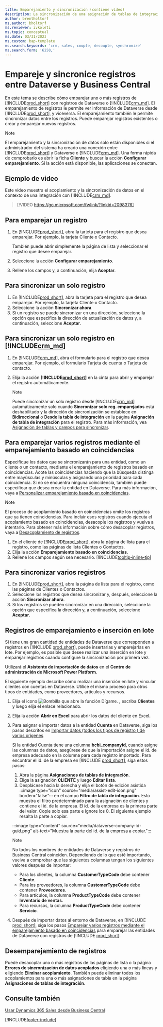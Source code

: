 ```yaml
---
title: Emparejamiento y sincronización (contiene vídeo)
description: La sincronización de una asignación de tablas de integración permite la sincronización de datos de todos los registros de una tabla de Business Central y de la tabla de Dynamics 365 Sales que están emparejadas.
author: brentholtorf
ms.author: bholtorf
ms.reviewer: ivkoleti
ms.topic: conceptual
ms.date: 03/31/2023
ms.custom: bap-template
ms.search.keywords: 'crm, sales, couple, decouple, synchronize'
ms.search.form: '6250,'
---
```


# <a name="couple-and-synchronize-records-between-dataverse-and-business-central" />Empareje y sincronice registros entre Dataverse y Business Central

En este tema se describe cómo emparejar uno o más registros de [!INCLUDE[prod_short](includes/prod_short.md)] con registros de Dataverse o [!INCLUDE[crm_md](includes/crm_md.md)]. El emparejamiento de registros le permite ver información de Dataverse desde [!INCLUDE[prod_short](includes/prod_short.md)], y viceversa. El emparejamiento también le permite sincronizar datos entre los registros. Puede emparejar registros existentes o crear y emparejar nuevos registros.

> [!NOTE]
> El emparejamiento y la sincronización de datos solo están disponibles si el administrador del sistema ha creado una conexión entre [!INCLUDE[prod_short](includes/prod_short.md)] y Dataverse o [!INCLUDE[crm_md](includes/crm_md.md)]. Una forma rápida de comprobarlo es abrir la ficha **Cliente** y buscar la acción **Configurar emparejamiento**. Si la acción está disponible, las aplicaciones se conectan.

## <a name="video-example" />Ejemplo de video

Este video muestra el acoplamiento y la sincronización de datos en el contexto de una integración con [!INCLUDE[crm_md](includes/crm_md.md)].

> [!VIDEO https://go.microsoft.com/fwlink/?linkid=2098376]

## <a name="to-couple-a-record" />Para emparejar un registro

1. En [!INCLUDE[prod_short](includes/prod_short.md)], abra la tarjeta para el registro que desea emparejar. Por ejemplo, la tarjeta Cliente o Contacto.  

    También puede abrir simplemente la página de lista y seleccionar el registro que desee emparejar.  

2. Seleccione la acción **Configurar emparejamiento**.  
3. Rellene los campos y, a continuación, elija **Aceptar**.  

## <a name="to-synchronize-a-single-record" />Para sincronizar un solo registro

1. En [!INCLUDE[prod_short](includes/prod_short.md)], abra la tarjeta para el registro que desea emparejar. Por ejemplo, la tarjeta Cliente o Contacto.  
2. Seleccione la acción **Sincronizar ahora**.  
3. Si un registro se puede sincronizar en una dirección, seleccione la opción que especifica la dirección de actualización de datos y, a continuación, seleccione **Aceptar**.  

## <a name="to-synchronize-a-single-record-from-" />Para sincronizar un solo registro en [!INCLUDE[crm_md](includes/crm_md.md)]

1. En [!INCLUDE[crm_md](includes/crm_md.md)], abra el formulario para el registro que desea emparejar. Por ejemplo, el formulario Tarjeta de cuenta o Tarjeta de contacto.  
2. Elija la acción **[!INCLUDE[prod_short](includes/prod_short.md)]** en la cinta para abrir y emparejar el registro automáticamente.

    > [!Note]
    > Puede sincronizar un solo registro desde [!INCLUDE[crm_md](includes/crm_md.md)] automáticamente solo cuando **Sincronizar solo reg. emparejados** está deshabilitado y la dirección de sincronización se establece en **Bidireccional** o **Desde la tabla de integración** en la página **Asignación de tabla de integración** para el registro. Para más información, vea [Asignación de tablas y campos para sincronizar](admin-how-to-modify-table-mappings-for-synchronization.md#create-new-records).

## <a name="to-couple-multiple-records-using-match-based-coupling" />Para emparejar varios registros mediante el emparejamiento basado en coincidencias

Especifique los datos que se sincronizarán para una entidad, como un cliente o un contacto, mediante el emparejamiento de registros basado en coincidencias. Acote las coincidencias haciendo que la búsqueda distinga entre mayúsculas y minúsculas y asignando una prioridad para cada coincidencia. Si no se encuentra ninguna coincidencia, también puede especificar que desea crear la entidad en Dataverse. Para más información, vaya a [Personalizar emparejamiento basado en coincidencias](admin-how-to-set-up-a-dynamics-crm-connection.md#customize-the-match-based-coupling).  

> [!NOTE]
> El proceso de acoplamiento basado en coincidencias omite los registros que ya tienen coincidencias. Para incluir esos registros cuando ejecuta el acoplamiento basado en coincidencias, desacople los registros y vuelva a intentarlo. Para obtener más información sobre cómo desacoplar registros, vaya a [Desacoplamiento de registros](#uncoupling-records).

1. En el cliente de [!INCLUDE[prod_short](includes/prod_short.md)], abra la página de lista para el registro, como las páginas de lista Clientes o Contactos.
2. Elija la acción **Emparejamiento basado en coincidencias**.
3. Rellene los campos según sea necesario. [!INCLUDE[tooltip-inline-tip](includes/tooltip-inline-tip_md.md)]

## <a name="to-synchronize-multiple-records" />Para sincronizar varios registros

1. En [!INCLUDE[prod_short](includes/prod_short.md)], abra la página de lista para el registro, como las páginas de Clientes o Contactos.  
2. Seleccione los registros que desea sincronizar y, después, seleccione la acción **Sincronizar ahora**.  
3. Si los registros se pueden sincronizar en una dirección, seleccione la opción que especifica la dirección y, a continuación, seleccione **Aceptar**.  

## <a name="bulk-insert-and-couple-records" />Registros de emparejamiento e inserción en lote

Si tiene una gran cantidad de entidades de Dataverse que corresponden a registros en [!INCLUDE [prod_short](includes/prod_short.md)], puede insertarlas y emparejarlas en lote. Por ejemplo, es posible que desee realizar una inserción en lote y emparejar registros cuando configure la sincronización por primera vez.

Utilizará el **Asistente de importación de datos** en el **Centro de administración de Microsoft Power Platform**.

El siguiente ejemplo describe cómo realizar una inserción en lote y vincular clientes con cuentas en Dataverse. Utilice el mismo proceso para otros tipos de entidades, como proveedores, artículos y recursos.

1. Elija el icono ![Bombilla que abre la función Dígame.](media/ui-search/search_small.png "Dígame qué desea hacer") , escriba **Clientes** y luego elija el enlace relacionado.
2. Elija la acción **Abrir en Excel** para abrir los datos del cliente en Excel. <!--Don't they need to choose the customers that they want to import to Dataverse?-->
3. Para asignar e importar datos a la entidad **Cuenta** en Dataverse, siga los pasos descritos en [Importar datos (todos los tipos de registro ) de varios orígenes](/power-platform/admin/import-data-all-record-types).  

    Si la entidad Cuenta tiene una columna **bcbi_companyid**, cuando asigne las columnas de datos, asegúrese de que la importación asigne el id. de empresa adecuado en la columna para cada registro importado. Para encontrar el id. de la empresa en [!INCLUDE [prod_short](includes/prod_short.md)], siga estos pasos:

    1. Abra la página **Asignaciones de tablas de integración**.
    2. Eliga la asignación **CLIENTE** y luego **Editar lista**.
    3. Desplácese hacia la derecha y elija el botón de edición asistida :::image type="icon" source="media/assist-edit-icon.png" border="false"::: en el campo **Filtro de tabla de integración**. Esto muestra el filtro predeterminado para la asignación de clientes y contiene el id. de la empresa. El id. de la empresa es la primera parte del valor. Copie solo esa parte e ignore los 0. El siguiente ejemplo resalta la parte a copiar.

    :::image type="content" source="media/dataverse-company-id-guid.png" alt-text="Muestra la parte del id. de la empresa a copiar.":::

    > [!NOTE]
    > No todos los nombres de entidades de Dataverse y registros de Business Central coinciden. Dependiendo de lo que esté importando, vuelva a comprobar que las siguientes columnas tengan los siguientes valores después de importar:
    >
    >* Para los clientes, la columna **CustomerTypeCode** debe contener **Cliente**.
    >* Para los proveedores, la columna **CustomerTypeCode** debe contener **Proveedores**. 
    >* Para artículos, la columna **ProductTypeCode** debe contener **Inventario de ventas**.
    >* Para recursos, la columna **ProductTypeCode** debe contener **Servicio**.
 
4. Después de importar datos al entorno de Dataverse, en [!INCLUDE [prod_short](includes/prod_short.md)], siga los pasos [Emparejar varios registros mediante el emparejamiento basado en coincidencias](#to-couple-multiple-records-using-match-based-coupling) para emparejar las entidades de Dataverse con registros de [!INCLUDE [prod_short](includes/prod_short.md)]. 

## <a name="uncoupling-records" />Desemparejamiento de registros

Puede desacoplar uno o más registros de las páginas de lista o la página **Errores de sincronización de datos acoplados** eligiendo una o más líneas y eligiendo **Eliminar acoplamiento**. También puede eliminar todos los acoplamientos para una o más asignaciones de tabla en la página **Asignaciones de tablas de integración**.

## <a name="see-also" />Consulte también

[Usar Dynamics 365 Sales desde Business Central](marketing-integrate-dynamicscrm.md)


[!INCLUDE[footer-include](includes/footer-banner.md)]
